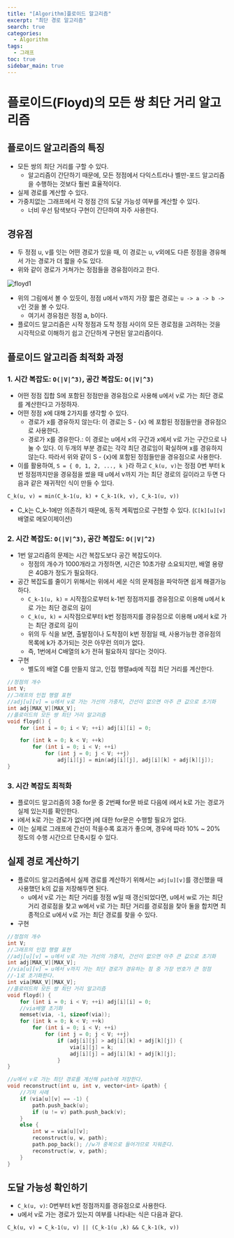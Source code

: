 ```yaml
---
title: "[Algorithm]플로이드 알고리즘"
excerpt: "최단 경로 알고리즘"
search: true
categories:
  - Algorithm
tags:
  - 그래프
toc: true
sidebar_main: true
---
```


# 플로이드(Floyd)의 모든 쌍 최단 거리 알고리즘

## 플로이드 알고리즘의 특징
- 모든 쌍의 최단 거리를 구할 수 있다.
  - 알고리즘이 간단하기 때문에, 모든 정점에서 다익스트라나 벨만-포드 알고리즘을 수행하는 것보다 훨씬 효율적이다.
- 실제 경로를 계산할 수 있다.
- 가중치없는 그래프에서 각 정점 간의 도달 가능성 여부를 계산할 수 있다.
  - 너비 우선 탐색보다 구현이 간단하여 자주 사용한다.

## 경유점
- 두 정점 u, v를 잇는 어떤 경로가 있을 때, 이 경로는 u, v외에도 다른 정점을 경유해서 가는 경로가 더 짧을 수도 있다.
- 위와 같이 경로가 거쳐가는 정점들을 경유점이라고 한다.

![floyd1](https://user-images.githubusercontent.com/34755287/46916177-ef150400-cff1-11e8-90e1-9f75b37313ec.JPG)

- 위의 그림에서 볼 수 있듯이, 정점 u에서 v까지 가장 짧은 경로는 ```u -> a -> b -> v```인 것을 볼 수 있다.
  - 여기서 경유점은 정점 a, b이다.
- 플로이드 알고리즘은 시작 정점과 도착 정점 사이의 모든 경로점을 고려하는 것을 시각적으로 이해하기 쉽고 간단하게 구현된 알고리즘이다.

## 플로이드 알고리즘 최적화 과정
### 1. 시간 복잡도: ```O(|V|^3)```, 공간 복잡도: ```O(|V|^3)```
- 어떤 정점 집합 S에 포함된 정점만을 경유점으로 사용해 u에서 v로 가는 최단 경로를 계산한다고 가정하자.
- 어떤 정점 x에 대해 2가지를 생각할 수 있다.
  - 경로가 x를 경유하지 않는다: 이 경로는 S - {x} 에 포함된 정점들만을 경유점으로 사용한다.
  - 경로가 x를 경유한다.: 이 경로는 u에서 x의 구간과 x에서 v로 가는 구간으로 나눌 수 있다. 이 두개의 부분 경로는 각각 최단 경로임이 확실하며 x를 경유하지 않는다. 따라서 위와 같이 S - {x}에 포함된 정점들만을 경유점으로 사용한다.
- 이를 활용하여, ```S = { 0, 1, 2, ..., k }```라 하고 ```C_k(u, v)```는 정점 0번 부터 k번 정점까지만을 경유점을 썼을 때 u에서 v까지 가는 최단 경로의 길이라고 두면 다음과 같은 재귀적인 식이 만들 수 있다.
```
C_k(u, v) = min(C_k-1(u, k) + C_k-1(k, v), C_k-1(u, v))
```
- C_k는 C_k-1에만 의존하기 때문에, 동적 계획법으로 구현할 수 있다. (```C[k][u][v]```배열로 메모이제이션)

### 2. 시간 복잡도: ```O(|V|^3)```, 공간 복잡도: ```O(|V|^2)```
- 1번 알고리즘의 문제는 시간 복잡도보다 공간 복잡도이다.
  - 정점의 개수가 1000개라고 가정하면, 시간은 10초가량 소요되지만, 배열 용량은 4GB가 정도가 필요하다.
- 공간 복잡도를 줄이기 위해서는 위에서 세운 식의 문제점을 파악하면 쉽게 해결가능하다.
  - ```C_k-1(u, k)``` = 시작점으로부터 k-1번 정점까지를 경유점으로 이용해 u에서 k로 가는 최단 경로의 길이
  - ```C_k(u, k)``` = 시작점으로부터 k번 정점까지를 경유점으로 이용해 u에서 k로 가는 최단 경로의 길이
  - 위의 두 식을 보면, 출발점이나 도착점이 k번 정점일 때, 사용가능한 경유점의 목록에 k가 추가되는 것은 아무런 의미가 없다.
  - 즉, 1번에서 C배열의 k가 전혀 필요하지 않다는 것이다.
- 구현
  - 별도의 배열 C를 만들지 않고, 인접 행렬adj에 직접 최단 거리를 계산한다.

```cpp
//정점의 개수
int V;
//그래프의 인접 행렬 표현
//adj[u][v] = u에서 v로 가는 가선의 가중치, 간선이 없으면 아주 큰 값으로 초기화
int adj[MAX_V][MAX_V];
//플로이드의 모든 쌍 최단 거리 알고리즘
void floyd() {
	for (int i = 0; i < V; ++i) adj[i][i] = 0;

	for (int k = 0; k < V; ++k)
		for (int i = 0; i < V; ++i)
			for (int j = 0; j < V; ++j)
				adj[i][j] = min(adj[i][j], adj[i][k] + adj[k][j]);
}
```

### 3. 시간 복잡도 최적화
- 플로이드 알고리즘의 3중 for문 중 2번째 for문 바로 다음에 i에서 k로 가는 경로가 실제 있는지를 확인한다.
- i에서 k로 가는 경로가 없다면 j에 대한 for문은 수행할 필요가 없다.
- 이는 실제로 그래프에 간선이 적을수록 효과가 좋으며, 경우에 따라 10% ~ 20% 정도의 수행 시간으르 단축시킬 수 있다.

## 실제 경로 계산하기
- 플로이드 알고리즘에서 실제 경로를 계산하기 위해서는 ```adj[u][v]```를 갱신했을 때 사용했던 k의 값을 저장해두면 된다.
  - u에서 v로 가는 최단 거리를 정점 w일 때 갱신되었다면, u에서 w로 가는 최단 거리 경로점을 찾고 w에서 v로 가는 최단 거리를 경로점을 찾아 둘을 합치면 최종적으로 u에서 v로 가는 최단 경로를 찾을 수 있다.
- 구현

```cpp
//정점의 개수
int V;
//그래프의 인접 행렬 표현
//adj[u][v] = u에서 v로 가는 가선의 가중치, 간선이 없으면 아주 큰 값으로 초기화
int adj[MAX_V][MAX_V];
//via[u][v] = u에서 v까지 가는 최단 경로가 경유하는 점 중 가장 번호가 큰 정점
//-1로 초기화한다.
int via[MAX_V][MAX_V];
//플로이드의 모든 쌍 최단 거리 알고리즘
void floyd() {
	for (int i = 0; i < V; ++i) adj[i][i] = 0;
	//via배열 초기화
	memset(via, -1, sizeof(via));
	for (int k = 0; k < V; ++k)
		for (int i = 0; i < V; ++i)
			for (int j = 0; j < V; ++j)
				if (adj[i][j] > adj[i][k] + adj[k][j]) {
					via[i][j] = k;
					adj[i][j] = adj[i][k] + adj[k][j];
				}
}

//u에서 v로 가는 최단 경로를 계산해 path에 저장한다.
void reconstruct(int u, int v, vector<int> &path) {
	//기저 사례
	if (via[u][v] == -1) {
		path.push_back(u);
		if (u != v) path.push_back(v);
	}
	else {
		int w = via[u][v];
		reconstruct(u, w, path);
		path.pop_back(); //w가 중복으로 들어가므로 지워준다.
		reconstruct(w, v, path);
	}
}
```

## 도달 가능성 확인하기
- ```C_k(u, v)```: 0번부터 k번 정점까지를 경유점으로 사용한다.
- u에서 v로 가는 경로가 있는지 여부를 나타내는 식은 다음과 같다.
```
C_k(u, v) = C_k-1(u, v) || (C_k-1(u ,k) && C_k-1(k, v))
```

